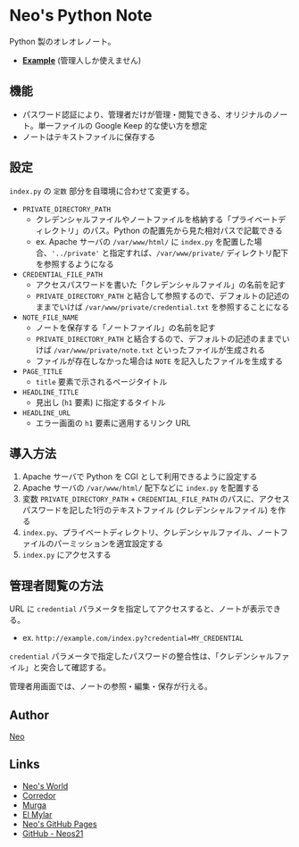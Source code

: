# Neo's Python Note

Python 製のオレオレノート。

- __[Example](http://35.197.103.64/note.py)__ (管理人しか使えません)


## 機能

- パスワード認証により、管理者だけが管理・閲覧できる、オリジナルのノート。単一ファイルの Google Keep 的な使い方を想定
- ノートはテキストファイルに保存する


## 設定

`index.py` の `定数` 部分を自環境に合わせて変更する。

- `PRIVATE_DIRECTORY_PATH`
    - クレデンシャルファイルやノートファイルを格納する「プライベートディレクトリ」のパス。Python の配置先から見た相対パスで記載できる
    - ex. Apache サーバの `/var/www/html/` に `index.py` を配置した場合、`'../private'` と指定すれば、`/var/www/private/` ディレクトリ配下を参照するようになる
- `CREDENTIAL_FILE_PATH`
    - アクセスパスワードを書いた「クレデンシャルファイル」の名前を記す
    - `PRIVATE_DIRECTORY_PATH` と結合して参照するので、デフォルトの記述のままでいけば `/var/www/private/credential.txt` を参照することになる
- `NOTE_FILE_NAME`
    - ノートを保存する「ノートファイル」の名前を記す
    - `PRIVATE_DIRECTORY_PATH` と結合するので、デフォルトの記述のままでいけば `/var/www/private/note.txt` といったファイルが生成される
    - ファイルが存在しなかった場合は `NOTE` を記入したファイルを生成する
- `PAGE_TITLE`
    - `title` 要素で示されるページタイトル
- `HEADLINE_TITLE`
    - 見出し (`h1` 要素) に指定するタイトル
- `HEADLINE_URL`
    - エラー画面の `h1` 要素に適用するリンク URL


## 導入方法

1. Apache サーバで Python を CGI として利用できるように設定する
2. Apache サーバの `/var/www/html/` 配下などに `index.py` を配置する
3. 変数 `PRIVATE_DIRECTORY_PATH` + `CREDENTIAL_FILE_PATH` のパスに、アクセスパスワードを記した1行のテキストファイル (クレデンシャルファイル) を作る
4. `index.py`、プライベートディレクトリ、クレデンシャルファイル、ノートファイルのパーミッションを適宜設定する
5. `index.py` にアクセスする


## 管理者閲覧の方法

URL に `credential` パラメータを指定してアクセスすると、ノートが表示できる。

- ex. `http://example.com/index.py?credential=MY_CREDENTIAL`

`credential` パラメータで指定したパスワードの整合性は、「クレデンシャルファイル」と突合して確認する。

管理者用画面では、ノートの参照・編集・保存が行える。


## Author

[Neo](http://neo.s21.xrea.com/)


## Links

- [Neo's World](http://neo.s21.xrea.com/)
- [Corredor](https://neos21.hatenablog.com/)
- [Murga](https://neos21.hatenablog.jp/)
- [El Mylar](https://neos21.hateblo.jp/)
- [Neo's GitHub Pages](https://neos21.github.io/)
- [GitHub - Neos21](https://github.com/Neos21/)
